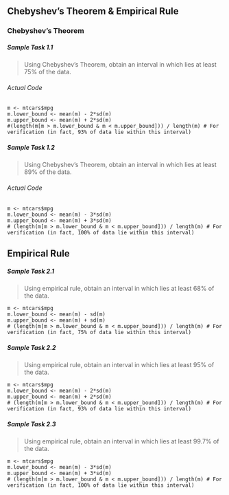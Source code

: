 ## Chebyshev’s Theorem & Empirical Rule
### Chebyshev’s Theorem
##### Sample Task 1.1
>Using Chebyshev’s Theorem, obtain an interval in which lies at least 75% of the data.
###### Actual Code
```
m <- mtcars$mpg
m.lower_bound <- mean(m) - 2*sd(m)
m.upper_bound <- mean(m) + 2*sd(m)
#(length(m[m > m.lower_bound & m < m.upper_bound])) / length(m) # For verification (in fact, 93% of data lie within this interval)
```
##### Sample Task 1.2
>Using Chebyshev’s Theorem, obtain an interval in which lies at least 89% of the data.
###### Actual Code
```
m <- mtcars$mpg
m.lower_bound <- mean(m) - 3*sd(m)
m.upper_bound <- mean(m) + 3*sd(m)
# (length(m[m > m.lower_bound & m < m.upper_bound])) / length(m) # For verification (in fact, 100% of data lie within this interval)
```
## Empirical Rule
##### Sample Task 2.1
>Using empirical rule, obtain an interval in which lies at least 68% of the data.
```
m <- mtcars$mpg
m.lower_bound <- mean(m) - sd(m)
m.upper_bound <- mean(m) + sd(m)
# (length(m[m > m.lower_bound & m < m.upper_bound])) / length(m) # For verification (in fact, 75% of data lie within this interval)
```
##### Sample Task 2.2
>Using empirical rule, obtain an interval in which lies at least 95% of the data.
```
m <- mtcars$mpg
m.lower_bound <- mean(m) - 2*sd(m)
m.upper_bound <- mean(m) + 2*sd(m)
# (length(m[m > m.lower_bound & m < m.upper_bound])) / length(m) # For verification (in fact, 93% of data lie within this interval)
```
##### Sample Task 2.3
>Using empirical rule, obtain an interval in which lies at least 99.7% of the data.
```
m <- mtcars$mpg
m.lower_bound <- mean(m) - 3*sd(m)
m.upper_bound <- mean(m) + 3*sd(m)
# (length(m[m > m.lower_bound & m < m.upper_bound])) / length(m) # For verification (in fact, 100% of data lie within this interval)
```

